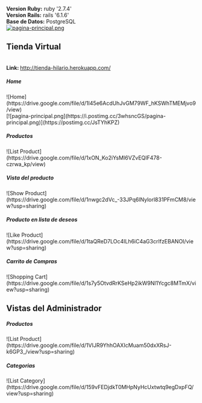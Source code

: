 <b>Version Ruby:</b> ruby '2.7.4'<br>
<b>Version Rails:</b> rails '6.1.6'<br>
<b>Base de Datos:</b> PostgreSQL<br>
[![pagina-principal.png](https://i.postimg.cc/3whsncGS/pagina-principal.png)](https://postimg.cc/JsTYhKPZ)
<b><h2>Tienda Virtual</h2></b> <br>
<b>Link: </b> http://tienda-hilario.herokuapp.com/  <br>
<h5>Home</h5>
![Home](https://drive.google.com/file/d/1I45e6AcdUhJvGM79WF_hKSWhTMEMjvo9/view)<br>
[![pagina-principal.png](https://i.postimg.cc/3whsncGS/pagina-principal.png)](https://postimg.cc/JsTYhKPZ)
<h5>Productos</h5>
![List Product](https://drive.google.com/file/d/1xON_Ko2iYsMI6VZvEQIF478-czrwa_kp/view)
<h5>Vista del producto</h5>
![Show Product](https://drive.google.com/file/d/1nwgc2dVc_-33JPq6lNylorl831PFmCM8/view?usp=sharing)
<h5>Producto en lista de deseos</h5>
![Like Product](https://drive.google.com/file/d/1taQReD7LOc4ILh6iC4aG3crIfzEBANOI/view?usp=sharing)
<h5>Carrito de Compras</h5>
![Shopping Cart](https://drive.google.com/file/d/1s7y5OtvdRrKSeHp2ikW9Nl1Ycgc8MTmX/view?usp=sharing)
<h2>Vistas del Administrador</h2>
<h5>Productos</h5>
![List Product](https://drive.google.com/file/d/1VIJR9YhhOAXIcMuam50dxXRsJ-k6GP3_/view?usp=sharing)
<h5>Categorias</h5>
![List Category](https://drive.google.com/file/d/159vFEDjdkT0MHpNyHcUxtwtq9egDxpFQ/view?usp=sharing)
